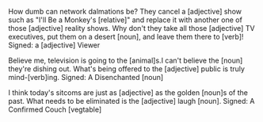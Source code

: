 How dumb can network dalmations be? They cancel a [adjective]
show such as "I'll Be a Monkey's [relative]" and
replace it with another one of those [adjective] reality shows.
Why don't they take all those [adjective] TV executives, put
them on a desert [noun], and leave them there to [verb]!
Signed: a [adjective] Viewer

Believe me, television is going to the [animal]s.I can't
believe the [noun] they're dishing out. What's being offered to
the [adjective] public is truly mind-[verb]ing.
Signed: A Disenchanted [noun]

I think today's sitcoms are just as [adjective] as the golden
[noun]s of the past. What needs to be eliminated is the
[adjective] laugh [noun].
Signed: A Confirmed Couch [vegtable]
